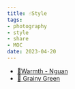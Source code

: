 ```yaml
---
title: ☝Style
tags:
- photography
- style
- share
- MOC
date: 2023-04-20
---
```


* [🌅Warmth - Nguan](hobbies/photography/aesthetic/Style/Warmth_by_Nguan.md)
* [📗 Grainy Green](hobbies/photography/aesthetic/Style/Grainy_Green.md)
